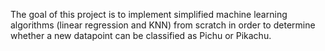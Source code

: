 The goal of this project is to implement simplified machine learning algorithms (linear regression and KNN) from scratch in order to determine whether a new datapoint can be classified as Pichu or Pikachu.
